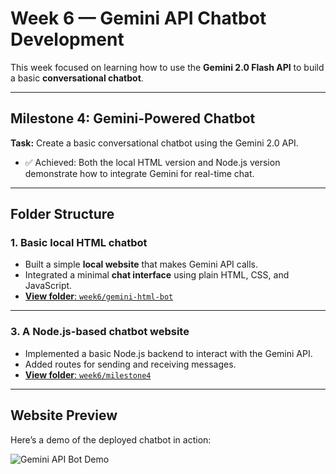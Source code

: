 # Week 6 — Gemini API Chatbot Development

This week focused on learning how to use the **Gemini  2.0 Flash API** to build a basic **conversational chatbot**.

---

## **Milestone 4: Gemini-Powered Chatbot**
**Task:** Create a basic conversational chatbot using the Gemini 2.0 API.

- ✅ Achieved: Both the local HTML version and Node.js version demonstrate how to integrate Gemini for real-time chat.

---

## Folder Structure

### **1. Basic local HTML chatbot**
- Built a simple **local website** that makes Gemini API calls.
- Integrated a minimal **chat interface** using plain HTML, CSS, and JavaScript.
- [**View folder**: `week6/gemini-html-bot`](./gemini-html-bot)

---

### **3. A Node.js-based chatbot website**
- Implemented a basic Node.js backend to interact with the Gemini API.
- Added routes for sending and receiving messages.
- [**View folder**: `week6/milestone4`](./milestone4)

---

## **Website Preview**

Here’s a demo of the deployed chatbot in action:

![Gemini API Bot Demo](./geminiapi_bot.gif)

